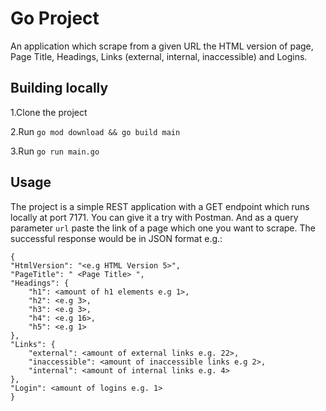 # Go Project

An application which scrape from a given URL the HTML version of page, Page Title, Headings, Links (external, internal, inaccessible) and Logins.

## Building locally

1.Clone the project

2.Run `go mod download && go build main`

3.Run `go run main.go`

## Usage

The project is a simple REST application with a GET endpoint which runs locally at port 7171. You can give it a try with Postman.
And as a query parameter `url` paste the link of a page which one you want to scrape. The successful response would be in JSON format e.g.:


    {
    "HtmlVersion": "<e.g HTML Version 5>",
    "PageTitle": " <Page Title> ",
    "Headings": {
        "h1": <amount of h1 elements e.g 1>,
        "h2": <e.g 3>,
        "h3": <e.g 3>,
        "h4": <e.g 16>,
        "h5": <e.g 1>
    },
    "Links": {
        "external": <amount of external links e.g. 22>,
        "inaccessible": <amount of inaccessible links e.g 2>,
        "internal": <amount of internal links e.g. 4>
    },
    "Login": <amount of logins e.g. 1>
    }


